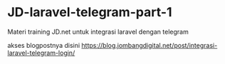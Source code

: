 # JD-laravel-telegram-part-1

Materi training JD.net untuk integrasi laravel dengan telegram

akses blogpostnya disini https://blog.jombangdigital.net/post/integrasi-laravel-telegram-login/
